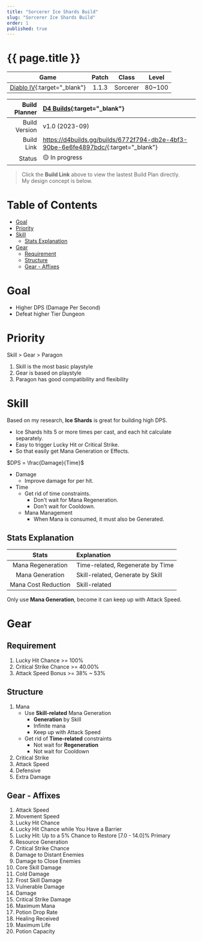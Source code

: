 ```yaml
---
title: "Sorcerer Ice Shards Build"
slug: "Sorcerer Ice Shards Build"
order: 1
published: true
---
```


# {{ page.title }} <!-- omit from toc -->

|                             Game                             | Patch |  Class   | Level  |
| :----------------------------------------------------------: | :---: | :------: | :----: |
| [Diablo IV](https://diablo4.blizzard.com/){:target="_blank"} | 1.1.3 | Sorcerer | 80~100 |

| Build Planner | [D4 Builds](https://d4builds.gg/){:target="_blank"}                                  |
| ------------: | :----------------------------------------------------------------------------------- |
| Build Version | v1.0 (2023-09)                                                                       |
|    Build Link | <https://d4builds.gg/builds/6772f794-db2e-4bf3-90be-6e6fe4897bdc/>{:target="_blank"} |
|        Status | 🟡 In progress                                                                        |

> Click the **Build Link** above to view the lastest Build Plan directly.  
> My design concept is below.

# Table of Contents <!-- omit from toc -->
- [Goal](#goal)
- [Priority](#priority)
- [Skill](#skill)
  - [Stats Explanation](#stats-explanation)
- [Gear](#gear)
  - [Requirement](#requirement)
  - [Structure](#structure)
  - [Gear - Affixes](#gear---affixes)

# Goal
- Higher DPS (Damage Per Second)
- Defeat higher Tier Dungeon

# Priority
Skill > Gear > Paragon
1. Skill is the most basic playstyle
2. Gear is based on playstyle
3. Paragon has good compatibility and flexibility

# Skill
Based on my research, **Ice Shards** is great for building high DPS.
- Ice Shards hits 5 or more times per cast, and each hit calculate separately.
- Easy to trigger Lucky Hit or Critical Strike.
- So that easily get Mana Generation or Effects.

$DPS = \frac{Damage}{Time}$

- Damage
  - Improve damage for per hit.
- Time
  - Get rid of time constraints.
    - Don't wait for Mana Regeneration.
    - Don't wait for Cooldown.
  - Mana Management
    - When Mana is consumed, it must also be Generated.

## Stats Explanation

|        Stats        | Explanation                      |
| :-----------------: | :------------------------------- |
|  Mana Regeneration  | Time-related, Regenerate by Time |
|   Mana Generation   | Skill-related, Generate by Skill |
| Mana Cost Reduction | Skill-related                    |

Only use **Mana Generation**, become it can keep up with Attack Speed.

# Gear

## Requirement
1. Lucky Hit Chance >= 100%
2. Critical Strike Chance >= 40.00%
3. Attack Speed Bonus >= 38% ~ 53%

## Structure
  1. Mana
     - Use **Skill-related** Mana Generation
       - **Generation** by Skill
       - Infinite mana
       - Keep up with Attack Speed
     - Get rid of **Time-related** constraints
       - Not wait for **Regeneration**
       - Not wait for Cooldown
  2. Critical Strike
  3. Attack Speed
  4. Defensive
  5. Extra Damage

## Gear - Affixes
1. Attack Speed
2. Movement Speed
3. Lucky Hit Chance
4. Lucky Hit Chance while You Have a Barrier
5. Lucky Hit: Up to a 5% Chance to Restore [7.0 - 14.0]% Primary
6. Resource Generation
7. Critical Strike Chance
8. Damage to Distant Enemies
9. Damage to Close Enemies
10. Core Skill Damage
11. Cold Damage
12. Frost Skill Damage
13. Vulnerable Damage
14. Damage
15. Critical Strike Damage
16. Maximum Mana
17. Potion Drop Rate
18. Healing Received
19. Maximum Life
20. Potion Capacity
